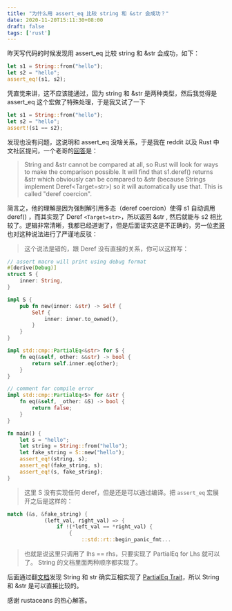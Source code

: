 ```yaml
---
title: "为什么用 assert_eq 比较 string 和 &str 会成功？"
date: 2020-11-20T15:11:30+08:00
draft: false
tags: ['rust']
---
```


昨天写代码的时候发现用 assert_eq 比较 string 和 &str 会成功，如下：

```Rust
let s1 = String::from("hello");
let s2 = "hello";
assert_eq!(s1, s2);
```

凭直觉来讲，这不应该能通过，因为 string 和 &str 是两种类型，然后我觉得是 assert_eq 这个宏做了特殊处理，于是我又试了一下

```Rust
let s1 = String::from("hello");
let s2 = "hello";
assert!(s1 == s2);
```

发现也没有问题，这说明和 assert_eq 没啥关系，于是我在 reddit 以及 Rust 中文社区提问，一个老哥的[回答](https://www.reddit.com/r/rust/comments/jwz1ae/why_use_assert_eq_to_compare_string_and_str_will/gct91pb?utm_source=share&utm_medium=web2x&context=3)是：

> String and &str cannot be compared at all, so Rust will look for ways to make the comparison possible. It will find that s1.deref() returns &str which obviously can be compared to &str (because Strings implement Deref<Target=str>) so it will automatically use that. This is called "deref coercion".

简言之，他的理解是因为强制解引用多态（deref coercion）使得 s1 自动调用 deref() ，而其实现了 Deref `<Target=str>`，所以返回 &str , 然后就能与 s2 相比较了。逻辑非常清晰，我都已经道谢了，但是后面证实这是不正确的，另一位[老哥](https://github.com/gwy15)也对这种说法进行了严谨地反驳：

> 这个说法是错的，跟 Deref 没有直接的关系，你可以这样写：

```Rust
// assert macro will print using debug format
#[derive(Debug)]
struct S {
    inner: String,
}

impl S {
    pub fn new(inner: &str) -> Self {
        Self {
            inner: inner.to_owned(),
        }
    }
}

impl std::cmp::PartialEq<&str> for S {
    fn eq(&self, other: &&str) -> bool {
        return self.inner.eq(other);
    }
}

// comment for compile error
impl std::cmp::PartialEq<S> for &str {
    fn eq(&self, _other: &S) -> bool {
        return false;
    }
}

fn main() {
    let s = "hello";
    let string = String::from("hello");
    let fake_string = S::new("hello");
    assert_eq!(string, s);
    assert_eq!(fake_string, s);
    assert_eq!(s, fake_string);
}
```

> 这里 S 没有实现任何 deref，但是还是可以通过编译。把 `assert_eq` 宏展开之后是这样的：

```Rust
match (&s, &fake_string) {
            (left_val, right_val) => {
                if !(*left_val == *right_val) {
                    {
                        ::std::rt::begin_panic_fmt...
```

> 也就是说这里只调用了 lhs == rhs，只要实现了 PartialEq for Lhs 就可以了。 String 的文档里面两种顺序都实现了。

后面通过翻[文档](https://doc.rust-lang.org/std/string/struct.String.html#impl-PartialEq%3C%26%27a%20str%3E)发现 String 和 str 确实互相实现了 [PartialEq Trait](https://doc.rust-lang.org/std/cmp/trait.PartialEq.html)，所以 String 和 &str 是可以直接比较的。

感谢 rustaceans 的热心解答。